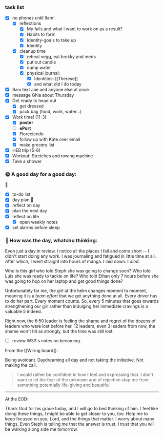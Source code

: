 ### task list
- [x] no phones until 9am!
	- [x] reflections
		- [x] My falls and what I want to work on as a result?
		- [x] Habits to form
		- [x] Identity-goals to take up
		- [x] Identity
	- [x] cleanup time
		- [x] reheat vegg, eat brekky and meds
		- [x] put out candle
		- [x] dump water
		- [x] physical journal:
			- [x] Identities: [[Therese]]
			- [x] and what did I do today
- [x] 9am text Jae and anyone else at once
- [x] message Ghia about Thursday
- [x] Get ready to head out
	- [x] get dressed 
	- [x] pack bag (food, work, water...)
- [x] Work time! (11-3)
	- [x] **poster**
	- [ ] **ePort**
	- [x] Floreciendo
	- [x] follow up with Kate over email
	- [x] make grocery list
- [x] HEB trip (5-6)
- [x] Workout: Stretches and rowing machine
- [x] Take a shower
### 🌞 A good day for a good day:
🌻
- [x] to-do list
- [x] day plan
🌼
- [x] reflect on day
- [x] plan the next day
- [x] reflect on life
	- [x] open weekly notes
- [x] set alarms before sleep
### 📝 How was the day, whatchu thinking:

Even just a day in review. I notice all the places I fall and come short -- I didn't start doing any work. I was journaling and fatigued in little time at all. After which, I went straight into hours of manga. I laid down. I *died*. 

Who is this girl who told Steph she was going to change soon? Who told Luis she was ready to tackle on life? Who told Ethan only 7 hours before she was going to hop on her laptop and get good things done?

Unfortunately for me, the girl at the helm changes moment to moment, meaning it is a *team effort* that we get anything done at all. Every driver has to do her part. Every moment counts. So, every 5 minutes that goes towards strengthening our girl rather than indulging her immediate cravings is a valuable 5 indeed.

Right now, the 6:50 leader is feeling the shame and regret of the dozens of leaders who were lost before her. 12 leaders, even 3 leaders from now, the shame won't hit as strongly, but the time was still lost.

- [ ] review W33's notes on becoming.

From the [[Wiring board]]:

Being avoidant. Daydreaming all day and not taking the initiative. Not making the call.
> I would rather be confident in how I feel and expressing that. I don't want to let the fear of the unknown and of rejection stop me from something potentially life-giving and beautiful.


---
At the EOD:

Thank God for his grace today, and I will go to bed thinking of him. I feel like doing these things, I might be able to get closer to you, too. Help me to keep focused on you, Lord, and the things that matter. I worry about many things. Even Steph is telling me that the answer is trust. I trust that you will be walking along side me tomorrow.